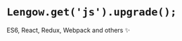 `Lengow.get('js').upgrade();`
============================

ES6, React, Redux, Webpack and others ✨

